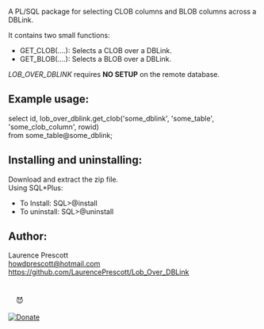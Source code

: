 A PL/SQL package for selecting CLOB columns and BLOB columns across a DBLink.

It contains two small functions:<br>
 - GET_CLOB(....): Selects a CLOB over a DBLink.<br>
 - GET_BLOB(....): Selects a BLOB over a DBLink.<br>

*LOB_OVER_DBLINK* requires **NO SETUP** on the remote database.

## Example usage:

select id, lob_over_dblink.get_clob('some_dblink', 'some_table', 'some_clob_column', rowid)<br>
  from some_table@some_dblink;

## Installing and uninstalling:

Download and extract the zip file.<br>
Using SQL*Plus:<br>
  - To Install:   SQL>@install<br>
  - To uninstall: SQL>@uninstall<br>


## Author:

Laurence Prescott<br>
howdprescott@hotmail.com<br>
https://github.com/LaurencePrescott/Lob_Over_DBLink<br>

#
&nbsp;&nbsp;&nbsp;&nbsp;:smiling_imp:<br><br>
[![Donate](https://www.paypalobjects.com/en_AU/i/btn/btn_donateCC_LG.gif)](https://www.paypal.com/cgi-bin/webscr?cmd=_donations&business=98KZQ5FSKWRTC&lc=AU&item_name=LobOverDBLink&item_number=LODB_1&currency_code=AUD&bn=PP%2dDonationsBF%3abtn_donateCC_LG%2egif%3aNonHosted)

#
